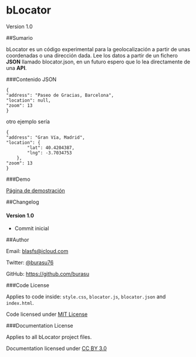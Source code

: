 bLocator
=========

Version 1.0

##Sumario

bLocator es un código experimental para la geolocalización a partir de unas coordenadas o una dirección dada.
Lee los datos a partir de un fichero **JSON** llamado blocator.json, en un futuro espero que lo lea directamente de una **API**.

###Contenido JSON

```
{
"address": "Paseo de Gracias, Barcelona",
"location": null,
"zoom": 13
}
```

otro ejemplo sería

```
{
"address": "Gran Vía, Madrid",
"location": {
        "lat": 40.4204387,
        "lng": -3.7034753
    },
"zoom": 13
}
```

###Demo

[Página de demostración](http://blasfernandez.es/proyectos/blocator/)


##Changelog

#### Version 1.0

* Commit inicial

##Author

Email: <blasfs@icloud.com>

Twitter: [@burasu76](http://twitter.com/burasu76)

GitHub: <https://github.com/burasu>


###Code License

Applies to code inside: `style.css`, `blocator.js`, `blocator.json` and `index.html`.

Code licensed under [MIT License](http://opensource.org/licenses/mit-license.html)

###Documentation License

Applies to all bLocator project files.

Documentation licensed under [CC BY 3.0](http://creativecommons.org/licenses/by/3.0/)